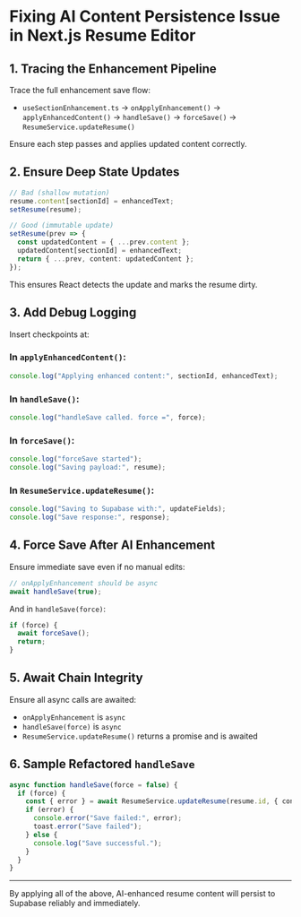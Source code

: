 # Fixing AI Content Persistence Issue in Next.js Resume Editor

## 1. Tracing the Enhancement Pipeline

Trace the full enhancement save flow:

- `useSectionEnhancement.ts` → `onApplyEnhancement()` → `applyEnhancedContent()` → `handleSave()` → `forceSave()` → `ResumeService.updateResume()`

Ensure each step passes and applies updated content correctly.


## 2. Ensure Deep State Updates

```ts
// Bad (shallow mutation)
resume.content[sectionId] = enhancedText;
setResume(resume);

// Good (immutable update)
setResume(prev => {
  const updatedContent = { ...prev.content };
  updatedContent[sectionId] = enhancedText;
  return { ...prev, content: updatedContent };
});
```

This ensures React detects the update and marks the resume dirty.


## 3. Add Debug Logging

Insert checkpoints at:

### In `applyEnhancedContent()`:

```ts
console.log("Applying enhanced content:", sectionId, enhancedText);
```

### In `handleSave()`:

```ts
console.log("handleSave called. force =", force);
```

### In `forceSave()`:

```ts
console.log("forceSave started");
console.log("Saving payload:", resume);
```

### In `ResumeService.updateResume()`:

```ts
console.log("Saving to Supabase with:", updateFields);
console.log("Save response:", response);
```


## 4. Force Save After AI Enhancement

Ensure immediate save even if no manual edits:

```ts
// onApplyEnhancement should be async
await handleSave(true);
```

And in `handleSave(force)`:

```ts
if (force) {
  await forceSave();
  return;
}
```


## 5. Await Chain Integrity

Ensure all async calls are awaited:

- `onApplyEnhancement` is `async`
- `handleSave(force)` is `async`
- `ResumeService.updateResume()` returns a promise and is awaited


## 6. Sample Refactored `handleSave`

```ts
async function handleSave(force = false) {
  if (force) {
    const { error } = await ResumeService.updateResume(resume.id, { content: resume.content });
    if (error) {
      console.error("Save failed:", error);
      toast.error("Save failed");
    } else {
      console.log("Save successful.");
    }
  }
}
```

---

By applying all of the above, AI-enhanced resume content will persist to Supabase reliably and immediately.